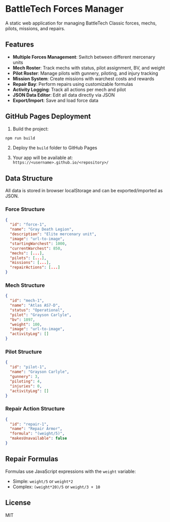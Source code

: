 # BattleTech Forces Manager

A static web application for managing BattleTech Classic forces, mechs, pilots, missions, and repairs.

## Features

- **Multiple Forces Management**: Switch between different mercenary units
- **Mech Roster**: Track mechs with status, pilot assignment, BV, and weight
- **Pilot Roster**: Manage pilots with gunnery, piloting, and injury tracking
- **Mission System**: Create missions with warchest costs and rewards
- **Repair Bay**: Perform repairs using customizable formulas
- **Activity Logging**: Track all actions per mech and pilot
- **JSON Data Editor**: Edit all data directly via JSON
- **Export/Import**: Save and load force data

## GitHub Pages Deployment

1. Build the project:
```bash
npm run build
```

2. Deploy the `build` folder to GitHub Pages

3. Your app will be available at: `https://<username>.github.io/<repository>/`

## Data Structure

All data is stored in browser localStorage and can be exported/imported as JSON.

### Force Structure
```json
{
  "id": "force-1",
  "name": "Gray Death Legion",
  "description": "Elite mercenary unit",
  "image": "url-to-image",
  "startingWarchest": 1000,
  "currentWarchest": 850,
  "mechs": [...],
  "pilots": [...],
  "missions": [...],
  "repairActions": [...]
}
```

### Mech Structure
```json
{
  "id": "mech-1",
  "name": "Atlas AS7-D",
  "status": "Operational",
  "pilot": "Grayson Carlyle",
  "bv": 1897,
  "weight": 100,
  "image": "url-to-image",
  "activityLog": []
}
```

### Pilot Structure
```json
{
  "id": "pilot-1",
  "name": "Grayson Carlyle",
  "gunnery": 3,
  "piloting": 4,
  "injuries": 0,
  "activityLog": []
}
```

### Repair Action Structure
```json
{
  "id": "repair-1",
  "name": "Repair Armor",
  "formula": "(weight/5)",
  "makesUnavailable": false
}
```

## Repair Formulas

Formulas use JavaScript expressions with the `weight` variable:
- Simple: `weight/5` or `weight*2`
- Complex: `(weight*20)/5` or `weight/3 + 10`

## License

MIT

